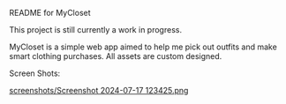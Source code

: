README for MyCloset

This project is still currently a work in progress. 

MyCloset is a simple web app aimed to help me pick out outfits and make smart clothing purchases. All assets are custom designed. 

Screen Shots:

[screenshots/Screenshot 2024-07-17 123425.png](https://github.com/METrimble/MyCloset/blob/master/screenshots/Screenshot%202024-07-17%20123425.png)
